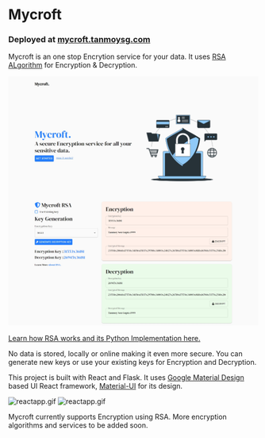 # Mycroft 

### Deployed at [mycroft.tanmoysg.com](http://mycroft.tanmoysg.com/)

Mycroft is an one stop Encrytion service for your data. It uses [RSA ALgorithm](https://en.wikipedia.org/wiki/RSA_(cryptosystem)) for Encryption & Decryption.

![reactapp.jpg](https://github.com/TanmoySG/Mycroft/blob/master/screenshots/React_App.jpg)

[Learn how RSA works and its Python Implementation here.](https://github.com/TanmoySG/Cryptography-Algorithm/tree/master/RSA-Algorithm) 

No data is stored, locally or online making it even more secure. You can generate new keys or use your existing keys for Encryption and Decryption.

This project is built with React and Flask. It uses [Google Material Design](https://material.io/) based UI React framework, [Material-UI](https://material-ui.com/) for its design.

![reactapp.gif](https://github.com/TanmoySG/Mycroft/blob/master/screenshots/Fancy%20SC/smartmockups_kf7ykcpi.gif)
![reactapp.gif](https://github.com/TanmoySG/Mycroft/blob/master/screenshots/Fancy%20SC/smartmockups_kf7ywel6.gif)

Mycroft currently supports Encryption using RSA. More encryption algorithms and services to be added soon.
